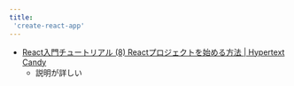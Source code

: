 ```yaml
---
title:
 'create-react-app'
---
```


- [React入門チュートリアル (8) Reactプロジェクトを始める方法 | Hypertext Candy](https://www.hypertextcandy.com/react-tutorial-08-how-to-start-project)
    - 説明が詳しい
